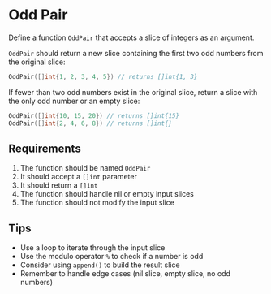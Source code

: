 # Odd Pair

Define a function `OddPair` that accepts a slice of integers as an argument.

`OddPair` should return a new slice containing the first two odd numbers from the
original slice:

```go
OddPair([]int{1, 2, 3, 4, 5}) // returns []int{1, 3}
```

If fewer than two odd numbers exist in the original slice, return a slice with the only odd number
or an empty slice:

```go
OddPair([]int{10, 15, 20}) // returns []int{15}
OddPair([]int{2, 4, 6, 8}) // returns []int{}
```

## Requirements

1. The function should be named `OddPair`
2. It should accept a `[]int` parameter
3. It should return a `[]int`
4. The function should handle nil or empty input slices
5. The function should not modify the input slice

## Tips

- Use a loop to iterate through the input slice
- Use the modulo operator `%` to check if a number is odd
- Consider using `append()` to build the result slice
- Remember to handle edge cases (nil slice, empty slice, no odd numbers)
